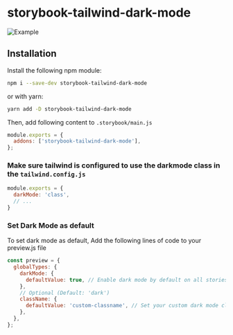# storybook-tailwind-dark-mode

![Example](./example.gif)

## Installation

Install the following npm module:

```sh
npm i --save-dev storybook-tailwind-dark-mode
```

or with yarn:

```sh
yarn add -D storybook-tailwind-dark-mode
```

Then, add following content to `.storybook/main.js`

```js
module.exports = {
  addons: ['storybook-tailwind-dark-mode'],
};
```

### Make sure tailwind is configured to use the darkmode class in the `tailwind.config.js`

```js
module.exports = {
  darkMode: 'class',
  // ...
} 
```


### Set Dark Mode as default

To set dark mode as default, Add the following lines of code to your preview.js file

```js
const preview = {
  globalTypes: {
    darkMode: {
      defaultValue: true, // Enable dark mode by default on all stories
    },
    // Optional (Default: 'dark')
    className: {
      defaultValue: 'custom-classname', // Set your custom dark mode class name
    },
  },
};
```
